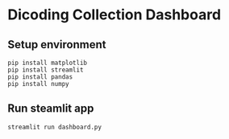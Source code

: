 # Dicoding Collection Dashboard

## Setup environment
```
pip install matplotlib
pip install streamlit
pip install pandas
pip install numpy
```

## Run steamlit app
```
streamlit run dashboard.py
```
